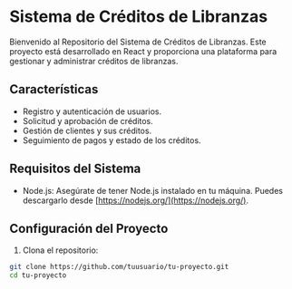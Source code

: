 # Sistema de Créditos de Libranzas

Bienvenido al Repositorio del Sistema de Créditos de Libranzas. Este proyecto está desarrollado en React y proporciona una plataforma para gestionar y administrar créditos de libranzas.

## Características

- Registro y autenticación de usuarios.
- Solicitud y aprobación de créditos.
- Gestión de clientes y sus créditos.
- Seguimiento de pagos y estado de los créditos.

## Requisitos del Sistema

- Node.js: Asegúrate de tener Node.js instalado en tu máquina. Puedes descargarlo desde [https://nodejs.org/](https://nodejs.org/).

## Configuración del Proyecto

1. Clona el repositorio:

```bash
git clone https://github.com/tuusuario/tu-proyecto.git
cd tu-proyecto
